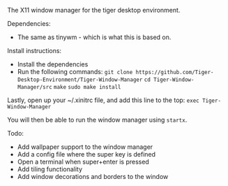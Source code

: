 The X11 window manager for the tiger desktop environment.

Dependencies:
* The same as tinywm - which is what this is based on.

Install instructions:
* Install the dependencies
* Run the following commands:
`git clone https://github.com/Tiger-Desktop-Environment/Tiger-Window-Manager`
`cd Tiger-Window-Manager/src`
`make`
`sudo make install`

Lastly, open up your ~/.xinitrc file, and add this line to the top:
`exec Tiger-Window-Manager`

You will then be able to run the window manager using `startx`.

Todo:
* Add wallpaper support to the window manager
* Add a config file where the super key is defined
* Open a terminal when super+enter is pressed
* Add tiling functionality
* Add window decorations and borders to the window
